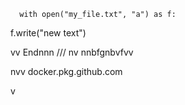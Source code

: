       with open("my_file.txt", "a") as f:
   f.write("new text")

vv 
Endnnn
///
    nv
  nnbfgnbvfvv 
   
         
  
nvv   docker.pkg.github.com
 

  v
   
  
 
    
  
 
  
 
  
 
 

